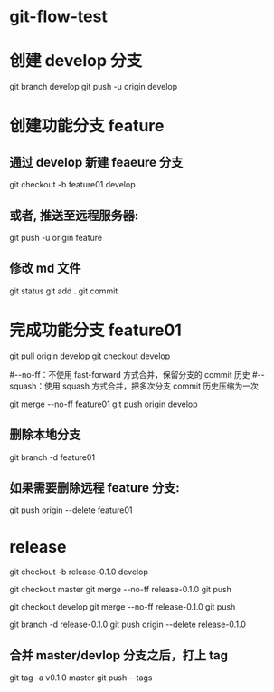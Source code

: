# git-flow-test

# 创建 develop 分支

git branch develop
git push -u origin develop

# 创建功能分支 feature

## 通过 develop 新建 feaeure 分支

git checkout -b feature01 develop

## 或者, 推送至远程服务器:

git push -u origin feature

## 修改 md 文件

git status
git add .
git commit

# 完成功能分支 feature01

git pull origin develop
git checkout develop

#--no-ff：不使用 fast-forward 方式合并，保留分支的 commit 历史
#--squash：使用 squash 方式合并，把多次分支 commit 历史压缩为一次

git merge --no-ff feature01
git push origin develop

## 删除本地分支

git branch -d feature01

## 如果需要删除远程 feature 分支:

git push origin --delete feature01

# release

git checkout -b release-0.1.0 develop

git checkout master
git merge --no-ff release-0.1.0
git push

git checkout develop
git merge --no-ff release-0.1.0
git push

git branch -d release-0.1.0
git push origin --delete release-0.1.0

## 合并 master/devlop 分支之后，打上 tag

git tag -a v0.1.0 master
git push --tags
